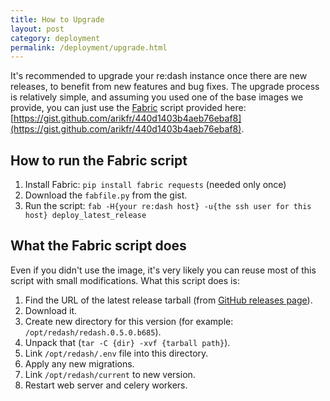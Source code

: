 ```yaml
--- 
title: How to Upgrade
layout: post
category: deployment
permalink: /deployment/upgrade.html
---
```


It's recommended to upgrade your re:dash instance once there are new releases, to benefit from new features and bug fixes. The upgrade process is relatively simple, and assuming you used one of the base images we provide, you can just use the [Fabric](http://www.fabfile.org/) script provided here: [https://gist.github.com/arikfr/440d1403b4aeb76ebaf8](https://gist.github.com/arikfr/440d1403b4aeb76ebaf8).

## How to run the Fabric script

1. Install Fabric: `pip install fabric requests` (needed only once)
2. Download the `fabfile.py` from the gist.
3. Run the script: `fab -H{your re:dash host} -u{the ssh user for this host} deploy_latest_release`

## What the Fabric script does

Even if you didn't use the image, it's very likely you can reuse most of this script with small modifications. What this script does is:

1. Find the URL of the latest release tarball (from [GitHub releases page](github.com/everythingme/redash/releases)).
2. Download it.
3. Create new directory for this version (for example: `/opt/redash/redash.0.5.0.b685`).
4. Unpack that (`tar -C {dir} -xvf {tarball path}`).
5. Link `/opt/redash/.env` file into this directory.
6. Apply any new migrations.
7. Link `/opt/redash/current` to new version.
8. Restart web server and celery workers.